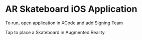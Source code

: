 # AR Skateboard iOS Application

To run, open application in XCode and add Signing Team

Tap to place a Skateboard in Augmented Reality.
